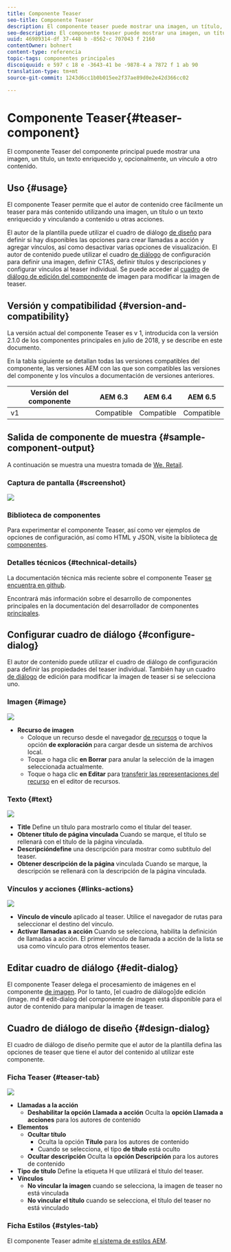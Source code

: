 ```yaml
---
title: Componente Teaser
seo-title: Componente Teaser
description: El componente teaser puede mostrar una imagen, un título, un texto enriquecido y, opcionalmente, vincular a otro contenido.
seo-description: El componente teaser puede mostrar una imagen, un título, un texto enriquecido y, opcionalmente, vincular a otro contenido.
uuid: 46989314-df 37-448 b -8562-c 707043 f 2160
contentOwner: bohnert
content-type: referencia
topic-tags: componentes principales
discoiquuid: e 597 c 18 e -3643-41 be -9878-4 a 7872 f 1 ab 90
translation-type: tm+mt
source-git-commit: 1243d6cc1b0b015ee2f37ae89d0e2e42d366cc02

---
```



# Componente Teaser{#teaser-component}

El componente Teaser del componente principal puede mostrar una imagen, un título, un texto enriquecido y, opcionalmente, un vínculo a otro contenido.

## Uso {#usage}

El componente Teaser permite que el autor de contenido cree fácilmente un teaser para más contenido utilizando una imagen, un título o un texto enriquecido y vinculando a contenido u otras acciones.

El autor de la plantilla puede utilizar el cuadro de diálogo [de diseño](#design-dialog) para definir si hay disponibles las opciones para crear llamadas a acción y agregar vínculos, así como desactivar varias opciones de visualización. El autor de contenido puede utilizar el cuadro [de diálogo](#configure-dialog) de configuración para definir una imagen, definir CTAS, definir títulos y descripciones y configurar vínculos al teaser individual. Se puede acceder al [cuadro](image.md#edit-dialog) de [diálogo de edición del componente](image.md) de imagen para modificar la imagen de teaser.

## Versión y compatibilidad {#version-and-compatibility}

La versión actual del componente Teaser es v 1, introducida con la versión 2.1.0 de los componentes principales en julio de 2018, y se describe en este documento.

En la tabla siguiente se detallan todas las versiones compatibles del componente, las versiones AEM con las que son compatibles las versiones del componente y los vínculos a documentación de versiones anteriores.

| Versión del componente | AEM 6.3 | AEM 6.4 | AEM 6.5 |
|---|---|---|---|
| v1 | Compatible | Compatible | Compatible |

## Salida de componente de muestra {#sample-component-output}

A continuación se muestra una muestra tomada de [We. Retail](https://helpx.adobe.com/experience-manager/6-5/sites/developing/using/we-retail.html).

### Captura de pantalla {#screenshot}

![](assets/screen_shot_2018-07-04at145042.png)

### Biblioteca de componentes

Para experimentar el componente Teaser, así como ver ejemplos de opciones de configuración, así como HTML y JSON, visite la biblioteca [de componentes](http://opensource.adobe.com/aem-core-wcm-components/library/teaser.html).

### Detalles técnicos {#technical-details}

La documentación técnica más reciente sobre el componente Teaser [se encuentra en github](https://github.com/adobe/aem-core-wcm-components/blob/master/content/src/content/jcr_root/apps/core/wcm/components/teaser/v1/teaser).

Encontrará más información sobre el desarrollo de componentes principales en la documentación del desarrollador de componentes [principales](developing.md).

## Configurar cuadro de diálogo {#configure-dialog}

El autor de contenido puede utilizar el cuadro de diálogo de configuración para definir las propiedades del teaser individual. También hay un cuadro [de diálogo](#edit-dialog) de edición para modificar la imagen de teaser si se selecciona uno.

### Imagen {#image}

![](assets/screen_shot_2018-07-03at104125.png)

* **Recurso de imagen**
   * Coloque un recurso desde el navegador [de recursos](https://helpx.adobe.com/experience-manager/6-5/sites/authoring/using/author-environment-tools.html) o toque la opción **de exploración** para cargar desde un sistema de archivos local.
   * Toque o haga clic **en Borrar** para anular la selección de la imagen seleccionada actualmente.
   * Toque o haga clic **en Editar** para [transferir las representaciones del recurso](https://helpx.adobe.com/experience-manager/6-5/assets/using/managing-assets-touch-ui.html) en el editor de recursos.

### Texto {#text}

![](assets/screen_shot_2018-07-03at104138.png)

* **Title**
Define un título para mostrarlo como el titular del teaser.
* **Obtener título de página
vinculada** Cuando se marque, el título se rellenará con el título de la página vinculada.
* **Descripcióndefine**
una descripción para mostrar como subtítulo del teaser.
* **Obtener descripción de la página**
vinculada Cuando se marque, la descripción se rellenará con la descripción de la página vinculada.

### Vínculos y acciones {#links-actions}

![](assets/screen_shot_2018-07-03at104146.png)

* **Vínculo de vínculo**
aplicado al teaser. Utilice el navegador de rutas para seleccionar el destino del vínculo.
* **Activar llamadas a acción**
Cuando se selecciona, habilita la definición de llamadas a acción. El primer vínculo de llamada a acción de la lista se usa como vínculo para otros elementos teaser.

## Editar cuadro de diálogo {#edit-dialog}

El componente Teaser delega el procesamiento de imágenes en el componente [de imagen](image.md). Por lo tanto, [el cuadro de diálogo]de edición (image. md # edit-dialog del componente de imagen está disponible para el autor de contenido para manipular la imagen de teaser.

## Cuadro de diálogo de diseño {#design-dialog}

El cuadro de diálogo de diseño permite que el autor de la plantilla defina las opciones de teaser que tiene el autor del contenido al utilizar este componente.

### Ficha Teaser {#teaser-tab}

![](assets/screen_shot_2018-07-03at105958.png)

* **Llamadas a la acción**
   * **Deshabilitar la opción Llamada a acción**
Oculta la **opción Llamada a acciones** para los autores de contenido
* **Elementos**
   * **Ocultar título**
      * Oculta la opción **Título** para los autores de contenido
      * Cuando se selecciona, el tipo **de título** está oculto
   * **Ocultar descripción**
Oculta la **opción Descripción** para los autores de contenido
* **Tipo
de título** Define la etiqueta H que utilizará el título del teaser.
* **Vínculos**
   * **No vincular la imagen**
cuando se selecciona, la imagen de teaser no está vinculada
   * **No vincular el título**
cuando se selecciona, el título del teaser no está vinculado

### Ficha Estilos {#styles-tab}

El componente Teaser admite [el sistema de estilos AEM](authoring.md#component-styling).
